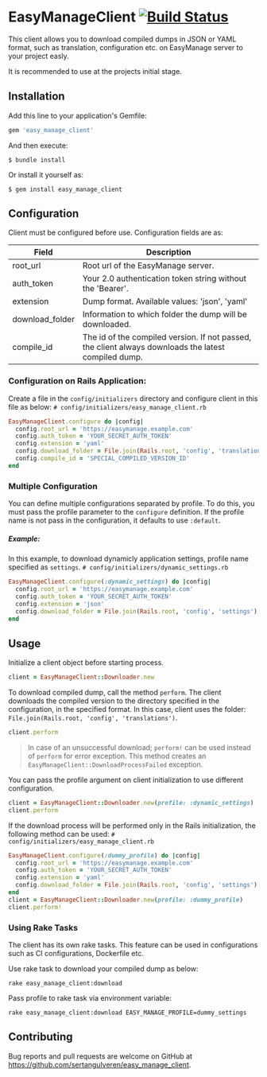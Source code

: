 # EasyManageClient [![Build Status](https://travis-ci.org/sertangulveren/easy_manage_client.svg?branch=master)](https://travis-ci.org/sertangulveren/easy_manage_client)

This client allows you to download compiled dumps in JSON or YAML format, such as translation, configuration etc. on EasyManage server to your project easly.

It is recommended to use at the projects initial stage.

## Installation

Add this line to your application's Gemfile:

```ruby
gem 'easy_manage_client'
```

And then execute:

    $ bundle install

Or install it yourself as:

    $ gem install easy_manage_client

## Configuration

Client must be configured before use. Configuration fields are as:

| Field           | Description                                                                                             |
| --------------- | ------------------------------------------------------------------------------------------------------- |
| root_url        | Root url of the EasyManage server.                                                                      |
| auth_token      | Your 2.0 authentication token string without the 'Bearer'.                                              |
| extension       | Dump format. Available values: 'json', 'yaml'                                                            |
| download_folder | Information to which folder the dump will be downloaded.                                                |
| compile_id      | The id of the compiled version. If not passed, the client always downloads the latest compiled dump.    |

### Configuration on Rails Application:
Create a file in the `config/initializers` directory and configure client in this file as below:
`# config/initializers/easy_manage_client.rb`
```ruby
EasyManageClient.configure do |config|
  config.root_url = 'https://easymanage.example.com'
  config.auth_token = 'YOUR_SECRET_AUTH_TOKEN'
  config.extension = 'yaml'
  config.download_folder = File.join(Rails.root, 'config', 'translations')
  config.compile_id = 'SPECIAL_COMPILED_VERSION_ID'
end
```
### Multiple Configuration
You can define multiple configurations separated by profile. To do this, you must pass the profile parameter to the `configure` definition.
If the profile name is not pass in the configuration, it defaults to use `:default`.
##### Example:
In this example, to download dynamicly application settings, profile name specified as `settings`.
`# config/initializers/dynamic_settings.rb`
```ruby
EasyManageClient.configure(:dynamic_settings) do |config|
  config.root_url = 'https://easymanage.example.com'
  config.auth_token = 'YOUR_SECRET_AUTH_TOKEN'
  config.extension = 'json'
  config.download_folder = File.join(Rails.root, 'config', 'settings')
end
```
## Usage
Initialize a client object before starting process.
```ruby
client = EasyManageClient::Downloader.new
```
To download compiled dump, call the method `perform`.
The client downloads the compiled version to the directory specified in the configuration, in the specified format.
In this case, client uses the folder: `File.join(Rails.root, 'config', 'translations')`.
```ruby
client.perform
```

> In case of an unsuccessful download; `perform!` can be used instead of `perform` for error exception. This method creates an `EasyManageClient::DownloadProcessFailed` exception.

You can pass the profile argument on client initialization to use different configuration.
```ruby
client = EasyManageClient::Downloader.new(profile: :dynamic_settings)
client.perform
```

If the download process will be performed only in the Rails initialization, the following method can be used:
`# config/initializers/easy_manage_client.rb`
```ruby
EasyManageClient.configure(:dummy_profile) do |config|
  config.root_url = 'https://easymanage.example.com'
  config.auth_token = 'YOUR_SECRET_AUTH_TOKEN'
  config.extension = 'yaml'
  config.download_folder = File.join(Rails.root, 'config', 'settings')
end
client = EasyManageClient::Downloader.new(profile: :dummy_profile)
client.perform!
```

### Using Rake Tasks
The client has its own rake tasks.
This feature can be used in configurations such as CI configurations, Dockerfile etc.

Use rake task to download your compiled dump as below:

`rake easy_manage_client:download`

Pass profile to rake task via environment variable:

`rake easy_manage_client:download EASY_MANAGE_PROFILE=dummy_settings`
## Contributing

Bug reports and pull requests are welcome on GitHub at https://github.com/sertangulveren/easy_manage_client.


